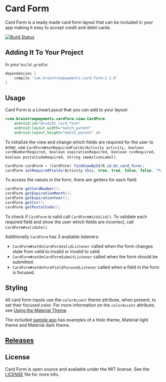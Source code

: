 # Card Form

Card Form is a ready made card form layout that can be included in your app making it easy to
accept credit and debit cards.

[![Build Status](https://travis-ci.org/braintree/android-card-form.svg?branch=master)](https://travis-ci.org/braintree/android-card-form)

## Adding It To Your Project

In your `build.gradle`:

```groovy
dependencies {
    compile 'com.braintreepayments:card-form:2.2.0'
}
```

## Usage

Card Form is a LinearLayout that you can add to your layout:

```xml
<com.braintreepayments.cardform.view.CardForm
    android:id="@+id/bt_card_form"
    android:layout_width="match_parent"
    android:layout_height="match_parent" />
```

To initialize the view and change which fields are required for the user to enter, use
`CardForm#setRequiredFields(Activity activity, boolean cardNumberRequired, boolean expirationRequired, boolean cvvRequired, boolean postalCodeRequired, String imeActionLabel)`.

```java
CardForm cardForm = (CardForm) findViewById(R.id.bt_card_form);
cardForm.setRequiredFields(Activity.this, true, true, false, false, "Purchase");
```

To access the values in the form, there are getters for each field:

```java
cardForm.getCardNumber();
cardForm.getExpirationMonth();
cardForm.getExpirationYear();
cardForm.getCvv();
cardForm.getPostalCode();
```

To check if `CardForm` is valid call `CardForm#isValid()`. To validate each required field
and show the user which fields are incorrect, call `CardForm#validate()`.

Additionally `CardForm` has 3 available listeners:

* `CardForm#setOnCardFormValidListener` called when the form changes state from valid to invalid or invalid to valid.
* `CardForm#setOnCardFormSubmitListener` called when the form should be submitted.
* `CardForm#setOnFormFieldFocusedListener` called when a field in the form is focused.

## Styling

All card form inputs use the `colorAccent` theme attribute, when present, to set their focused color.
For more information on the `colorAccent` attribute, see [Using the Material Theme](https://developer.android.com/training/material/theme.html).

The included [sample app](https://github.com/braintree/android-card-form/tree/master/Sample) has examples of a Holo theme, Material light theme and Material dark theme.

## [Releases](https://github.com/braintree/android-card-form/releases)

## License

Card Form is open source and available under the MIT license. See the [LICENSE](LICENSE) file for more info.
